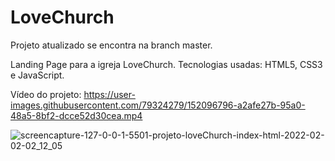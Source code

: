 # LoveChurch
Projeto atualizado se encontra na branch master.

Landing Page para a igreja LoveChurch.
Tecnologias usadas: HTML5, CSS3 e JavaScript.

Vídeo do projeto:
https://user-images.githubusercontent.com/79324279/152096796-a2afe27b-95a0-48a5-8bf2-dcce52d30cea.mp4

![screencapture-127-0-0-1-5501-projeto-loveChurch-index-html-2022-02-02-02_12_05](https://user-images.githubusercontent.com/79324279/152096756-73928c3e-0e36-404e-b0cc-b18bc6c2a152.png)
